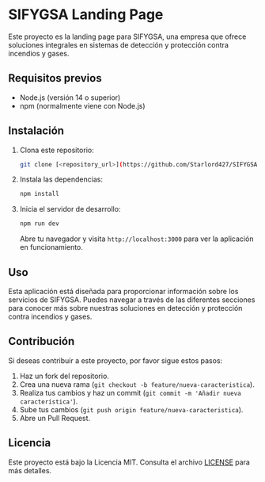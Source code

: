 # SIFYGSA Landing Page

Este proyecto es la landing page para SIFYGSA, una empresa que ofrece soluciones integrales en sistemas de detección y protección contra incendios y gases.

## Requisitos previos

- Node.js (versión 14 o superior)
- npm (normalmente viene con Node.js)

## Instalación

1. Clona este repositorio:

   ```bash
   git clone [<repository_url>](https://github.com/Starlord427/SIFYGSALANDING.git)
   ```

2. Instala las dependencias:

   ```bash
   npm install
   ```

3. Inicia el servidor de desarrollo:

   ```bash
   npm run dev
   ```

   Abre tu navegador y visita `http://localhost:3000` para ver la aplicación en funcionamiento.

## Uso

Esta aplicación está diseñada para proporcionar información sobre los servicios de SIFYGSA. Puedes navegar a través de las diferentes secciones para conocer más sobre nuestras soluciones en detección y protección contra incendios y gases.

## Contribución

Si deseas contribuir a este proyecto, por favor sigue estos pasos:

1. Haz un fork del repositorio.
2. Crea una nueva rama (`git checkout -b feature/nueva-caracteristica`).
3. Realiza tus cambios y haz un commit (`git commit -m 'Añadir nueva característica'`).
4. Sube tus cambios (`git push origin feature/nueva-caracteristica`).
5. Abre un Pull Request.

## Licencia

Este proyecto está bajo la Licencia MIT. Consulta el archivo [LICENSE](LICENSE) para más detalles.
